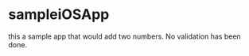 sampleiOSApp
============

this a sample app that would add two numbers. No validation has been done.
